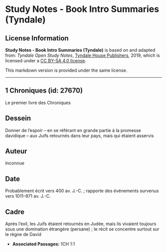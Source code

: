 # Study Notes - Book Intro Summaries (Tyndale)

## License Information

**Study Notes - Book Intro Summaries (Tyndale)** is based on and adapted from: _Tyndale Open Study Notes_, [Tyndale House Publishers](https://tyndaleopenresources.com/), 2019, which is licensed under a [CC BY-SA 4.0 license](https://creativecommons.org/licenses/by-sa/4.0/legalcode.en).

This markdown version is provided under the same license.



--------------------------------

## 1 Chroniques (id: 27670)

Le premier livre des Chroniques

Dessein
-------

Donner de l’espoir – en se référant en grande partie à la promesse davidique – aux Juifs retournés dans leur pays, mais qui étaient asservis

Auteur
------

Inconnue

Date
----

Probablement écrit vers 400 av. J.\-C. ; rapporte des événements survenus vers 1011–971 av. J.\-C.

Cadre
-----

Après l’exil, les Juifs étaient retournés en Judée, mais ils vivaient toujours sous une domination étrangère (persane) ; le récit se concentre surtout sur le règne de David

* **Associated Passages:** 1CH 1:1

